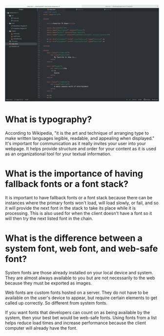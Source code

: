 ![screenshot](./images/screenshot.png)

<h1>
What is typography?
</h1>

According to Wikipedia, "it is the art and technique of arranging type to make written languages legible, readable, and appealing when displayed." It's important for communication as it really invites your user into your webpage. It helps provide structure and order for your content as it is used as an organizational tool for your textual information.

<h1>
What is the importance of having fallback fonts or a font stack?
</h1>

It is important to have fallback fonts or a font stack because there can be instances where the primary fonts won't load, will load slowly, or fail, and so it will provide the next font in the stack to take its place while it is processing. This is also used for when the client doesn't have a font so it will then try the next listed font in the chain.

<h1>
What is the difference between a system font, web font, and web-safe font?
</h1>

System fonts are those already installed on your local device and system. They are almost always available to you  but are not necessarily to the web because they must be exported as images.

Web fonts are custom fonts hosted on a server. They do not have to be available on the user's device to appear, but require certain elements to get called up correctly. So different from system fonts.

If you want fonts that developers can count on as being available by the system, then your best bet would be web-safe fonts. Using fonts from a list helps reduce load times and increase performance because the client computer will already have the font.
